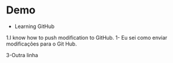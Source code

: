 # Demo

- Learning GitHub

1.I know how to push modification to GitHub.
1- Eu sei como enviar modificações para o Git Hub.

3-Outra linha
